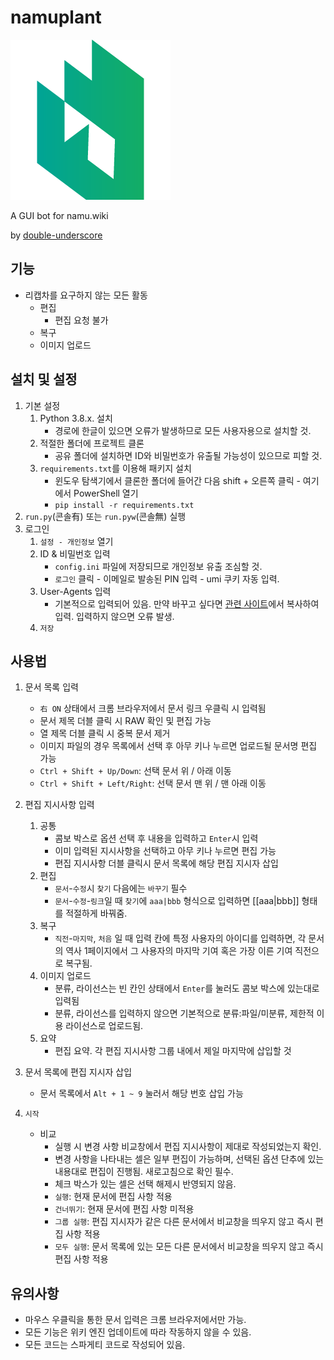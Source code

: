 # namuplant
![icon](/namuplant/icon.png)

A GUI bot for namu.wiki

by [double-underscore](https://github.com/double-underscore)

## 기능
* 리캡차를 요구하지 않는 모든 활동
    * 편집
        * 편집 요청 불가
    * 복구
    * 이미지 업로드
## 설치 및 설정
1. 기본 설정
	1. Python 3.8.x. 설치  
	    * 경로에 한글이 있으면 오류가 발생하므로 모든 사용자용으로 설치할 것.
	2. 적절한 폴더에 프로젝트 클론  
	    * 공유 폴더에 설치하면 ID와 비밀번호가 유출될 가능성이 있으므로 피할 것.
	3. `requirements.txt`를 이용해 패키지 설치
		* 윈도우 탐색기에서 클론한 폴더에 들어간 다음 shift + 오른쪽 클릭 - 여기에서 PowerShell 열기
	    * `pip install -r requirements.txt`
2. `run.py`(콘솔有) 또는 `run.pyw`(콘솔無) 실행
3. 로그인
	1. `설정 - 개인정보` 열기
	2. ID & 비밀번호 입력  
	    * `config.ini` 파일에 저장되므로 개인정보 유출 조심할 것.
	    * `로그인` 클릭 - 이메일로 발송된 PIN 입력 - umi 쿠키 자동 입력.
    3. User-Agents 입력  
	    * 기본적으로 입력되어 있음. 만약 바꾸고 싶다면 [관련 사이트](https://developers.whatismybrowser.com/useragents/parse/?analyse-my-user-agent=yes)에서 복사하여 입력. 입력하지 않으면 오류 발생.
	4. `저장`

## 사용법
1. 문서 목록 입력
    * `右 ON` 상태에서 크롬 브라우저에서 문서 링크 우클릭 시 입력됨
    * 문서 제목 더블 클릭 시 RAW 확인 및 편집 가능
    * 열 제목 더블 클릭 시 중복 문서 제거
    * 이미지 파일의 경우 목록에서 선택 후 아무 키나 누르면 업로드될 문서명 편집 가능
    * `Ctrl + Shift + Up/Down`: 선택 문서 위 / 아래 이동
    * `Ctrl + Shift + Left/Right`: 선택 문서 맨 위 / 맨 아래 이동
2. 편집 지시사항 입력
    1. 공통
        * 콤보 박스로 옵션 선택 후 내용을 입력하고 `Enter`시 입력
        * 이미 입력된 지시사항을 선택하고 아무 키나 누르면 편집 가능
        * 편집 지시사항 더블 클릭시 문서 목록에 해당 편집 지시자 삽입
    2. 편집
        * `문서`-`수정`시 `찾기` 다음에는 `바꾸기` 필수
        * `문서`-`수정`-`링크`일 때 `찾기`에 `aaa|bbb` 형식으로 입력하면 [[aaa|bbb]] 형태를 적절하게 바꿔줌.
    3. 복구
        * `직전`-`마지막`, `처음` 일 때 입력 칸에 특정 사용자의 아이디를 입력하면, 각 문서의 역사 1페이지에서 그 사용자의 마지막 기여 혹은 가장 이른 기여 직전으로 복구됨.
    4. 이미지 업로드
        * 분류, 라이선스는 빈 칸인 상태에서 `Enter`를 눌러도 콤보 박스에 있는대로 입력됨
        * 분류, 라이선스를 입력하지 않으면 기본적으로 분류:파일/미분류, 제한적 이용 라이선스로 업로드됨.
    5. 요약
        * 편집 요약. 각 편집 지시사항 그룹 내에서 제일 마지막에 삽입할 것
       
3. 문서 목록에 편집 지시자 삽입
    * 문서 목록에서 `Alt + 1 ~ 9` 눌러서 해당 번호 삽입 가능 
4. `시작`
    * 비교
        * 실행 시 변경 사항 비교창에서 편집 지시사항이 제대로 작성되었는지 확인.
        * 변경 사항을 나타내는 셀은 일부 편집이 가능하며, 선택된 옵션 단추에 있는 내용대로 편집이 진행됨. 새로고침으로 확인 필수.
        * 체크 박스가 있는 셀은 선택 해제시 반영되지 않음.
        * `실행`: 현재 문서에 편집 사항 적용
        * `건너뛰기`: 현재 문서에 편집 사항 미적용
        * `그룹 실행`: 편집 지시자가 같은 다른 문서에서 비교창을 띄우지 않고 즉시 편집 사항 적용
        * `모두 실행`: 문서 목록에 있는 모든 다른 문서에서 비교창을 띄우지 않고 즉시 편집 사항 적용
        
## 유의사항
* 마우스 우클릭을 통한 문서 입력은 크롬 브라우저에서만 가능.
* 모든 기능은 위키 엔진 업데이트에 따라 작동하지 않을 수 있음.
* 모든 코드는 스파게티 코드로 작성되어 있음.
